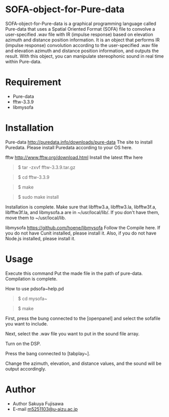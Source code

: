# SOFA-object-for-Pure-data
SOFA-object-for-Pure-data is a graphical programming language called Pure-data that uses a Spatial Oriented Format (SOFA) file to convolve a user-specified .wav file with IR (impulse response) based on elevation azimuth and distance position information.
It is an object that performs IR (impulse response) convolution according to the user-specified .wav file and elevation azimuth and distance position information, and outputs the result.
With this object, you can manipulate stereophonic sound in real time within Pure-data.


# Requirement

* Pure-data
* fftw-3.3.9
* libmysofa



# Installation
Pure-data
http://puredata.info/downloads/pure-data
The site to install Puredata.
Please install Puredata according to your OS here.

fftw
http://www.fftw.org/download.html
Install the latest fftw here

> $ tar -zxvf fftw-3.3.9.tar.gz

> $ cd fftw-3.3.9

> $ make

> $ sudo make install

Installation is complete.
Make sure that libfftw3.a, libfftw3.la, libfftw3f.a, libfftw3f.la, and libmysofa.a are in ~/usr/local/lib/.
If you don't have them, move them to ~/usr/local/lib.


libmysofa
https://github.com/hoene/libmysofa
Follow the Compile here.
If you do not have Cunit installed, please install it.
Also, if you do not have Node.js installed, please install it.


# Usage
Execute this command
Put the made file in the path of pure-data.
Compilation is complete.

How to use pdsofa~help.pd

> $ cd mysofa~

> $ make

First, press the bung connected to the [openpanel] and select the sofafile you want to include.

Next, select the .wav file you want to put in the sound file array.

Turn on the DSP.

Press the bang connected to [tabplay~].

Change the azimuth, elevation, and distance values, and the sound will be output accordingly.


# Author
* Author Sakuya Fujisawa
* E-mail m5251103@u-aizu.ac.jp

